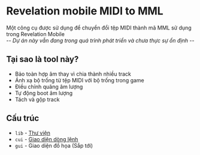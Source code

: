 # Revelation mobile MIDI to MML

Một công cụ được sử dụng để chuyển đổi tệp MIDI thành mã MML sử dụng trong Revelation Mobile  
-- *Dự án này vẫn đang trong quá trình phát triển và chưa thực sự ổn định* --  

## Tại sao là tool này?

+ Bảo toàn hợp âm thay vì chia thành nhiều track
+ Ánh xạ bộ trống từ tệp MIDI với bộ trống trong game
+ Điều chỉnh quãng âm lượng
+ Tự động boot âm lượng
+ Tách và gộp track

## Cấu trúc

+ `lib` - [Thư viện](https://github.com/cuikho210/revelation-mobile-midi-to-mml/tree/main/lib)
+ `cui` - [Giao diện dòng lệnh](https://github.com/cuikho210/revelation-mobile-midi-to-mml/tree/main/cui)
+ `gui` - Giao diện đồ họa (Sắp tới)
